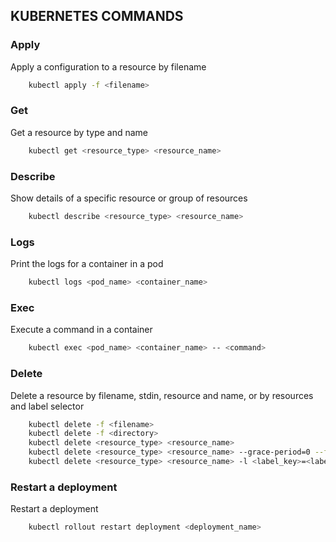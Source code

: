 ## KUBERNETES COMMANDS

### Apply

Apply a configuration to a resource by filename

```bash
	kubectl apply -f <filename>
```

### Get

Get a resource by type and name

```bash
	kubectl get <resource_type> <resource_name>
```

### Describe

Show details of a specific resource or group of resources

```bash
	kubectl describe <resource_type> <resource_name>
```

### Logs

Print the logs for a container in a pod

```bash
	kubectl logs <pod_name> <container_name>
```

### Exec

Execute a command in a container

```bash
	kubectl exec <pod_name> <container_name> -- <command>
```

### Delete

Delete a resource by filename, stdin, resource and name, or by resources and label selector

```bash
	kubectl delete -f <filename>
	kubectl delete -f <directory>
	kubectl delete <resource_type> <resource_name>
	kubectl delete <resource_type> <resource_name> --grace-period=0 --force
	kubectl delete <resource_type> <resource_name> -l <label_key>=<label_value>
```

### Restart a deployment

Restart a deployment

```bash
	kubectl rollout restart deployment <deployment_name>
```


